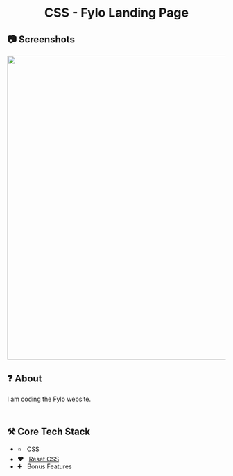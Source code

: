 <h1 align="center">
   CSS - Fylo Landing Page
</h1>

<h2>
📷 Screenshots
</h2>

<p align="center">
  <img src="https://github.com/ozkannbuyuk/css-fylo-landing-page/assets/111967202/2aa28239-39ff-4c60-890d-ff55ffa088ee" width="700" />
</p>

<h2>
❓ About
</h2>

I am coding the Fylo website.

<h2>
<br />
⚒️ Core Tech Stack
</h2>

- ⭐️ &nbsp; CSS
- ❤ &nbsp; [Reset CSS](https://meyerweb.com/eric/tools/css/reset/)
- ➕ &nbsp; Bonus Features
